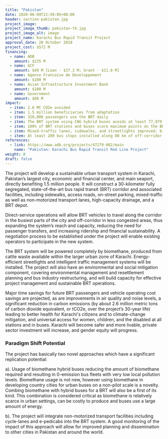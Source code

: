 ```yaml
---
title: "Pakistan"
date: 2020-06-09T22:59:05+08:00
header: section-pakistan.jpg
project_image:
project_image_thumb: pakistan-th.jpg
project_image_alt: image
project_name: Karachi Bus Rapid Transit Project
approval_date: 20 October 2018
project_cost: $572 M
financing:
  - name: ADB
    amount: $235 M
  - name: GCF 
    amount: $49 M [Loan - $37.2 M; Grant - $11.8 M]
  - name: Agence Francaise de Developpement
    amount: $100 M
  - name: Asian Infrastructure Investment Bank
    amount: $100 M
  - name: Government
    amount: $88 M
impact:
  - item: 2.6 Mt CO2e avoided
  - item: 1.5 million beneficiaries from adaptation
  - item: 320,000 passengers use the BRT daily
  - item: The BRT system using CNG hybrid buses avoids at least 77,979 tons of GHG emissions (CO2, methane, nitrous oxide, and halocarbons) annually 
  - item: 100% of BRT stations and buses score maximum points on the BRT Standard for universal accessibility, and include genderinclusive physical and operational design features
  - item: Mixed-traffic lanes, sidewalks, and streetlights improved; bicycle lanes built; green areas and parking added in various places along the 26.6 km Red Line corridor
  - item: At least 200 bus stops installed along 80 km of off-corridor BRT routes
references:
  - link: https://www.adb.org/projects/47279-002/main
    name: "Pakistan: Karachi Bus Rapid Transit Red Line Project"
weight: 8
draft: false
---
```


The project will develop a sustainable urban transport system in Karachi, Pakistan’s largest city, economic and financial center, and main seaport, directly benefiting 1.5 million people. It will construct a 30-kilometer fully segregated, state-of-the-art bus rapid transit (BRT) corridor and associated facilities, including sidewalks, access roads, on-street parking, mixed-traffic as well as non-motorized transport lanes, high-capacity drainage, and a BRT depot. 

Direct-service operations will allow BRT vehicles to travel along the corridor in the busiest parts of the city and off-corridor in less congested areas, thus expanding the system’s reach and capacity, reducing the need for passenger transfers, and increasing ridership and financial sustainability. A negotiation process to be established under the project will enable existing operators to participate in the new system. 

The BRT system will be powered completely by biomethane, produced from cattle waste available within the larger urban zone of Karachi. Energy-efficient streetlights and intelligent traffic management systems will be installed. The project will also have an environmental and social mitigation component, covering environmental management and resettlement planning and bus industry restructuring, and will build capacity for effective project management and sustainable BRT operations. 

Major time savings for future BRT passengers and vehicle operating cost savings are projected, as are improvements in air quality and noise levels, a significant reduction in carbon emissions (by about 2.6 million metric tons of carbon dioxide equivalent, or tCO2e, over the project’s 30-year life) leading to better health for Karachi's citizens and to climate-change mitigation, and universal access for women, children, and the disabled at all stations and in buses. Karachi will become safer and more livable, private sector investment will increase, and gender equity will progress.

### Paradigm Shift Potential

The project has basically two novel approaches which have a significant replication potential: 

a). Usage of biomethane hybrid buses reducing the amount of biomethane required and resulting in 0-emission bus fleets with very low local pollution levels. Biomethane usage is not new, however using biomethane in developing country cities for urban buses on a non-pilot scale is a novelty. Combing biomethane with hybrid buses for a BRT will also be a first of its kind. This combination is considered critical as biomethane is relatively scarce in urban settings, can be costly to produce and buses use a large amount of energy. 

b). The project will integrate non-motorized transport facilities including cycle-lanes and e-pedicabs into the BRT system. A good monitoring of the impact of this approach will allow for improved planning and dissemination to other cities in Pakistan and around the world.